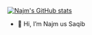 [![Najm's GitHub stats](https://github-readme-stats.vercel.app/api?username=najm-control)](https://github.com/anuraghazra/github-readme-stats)

- 👋 Hi, I’m Najm us Saqib


<!---
najm-control/najm-control is a ✨ special ✨ repository because its `README.md` (this file) appears on your GitHub profile.
You can click the Preview link to take a look at your changes.
--->
